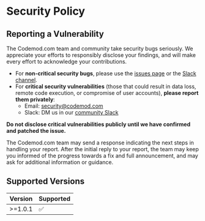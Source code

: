 # Security Policy

## Reporting a Vulnerability

The Codemod.com team and community take security bugs seriously. We appreciate your efforts to responsibly disclose your findings, and will make every effort to acknowledge your contributions.

- For **non-critical security bugs**, please use the [issues page](https://github.com/codemod-com/codemod/issues) or the [Slack channel](https://codemod.com/community).
- For **critical security vulnerabilities** (those that could result in data loss, remote code execution, or compromise of user accounts), **please report them privately**:
  - Email: [security@codemod.com](mailto:security@codemod.com)
  - Slack: DM us in our [community Slack](https://codemod.com/community)

**Do not disclose critical vulnerabilities publicly until we have confirmed and patched the issue.**

The Codemod.com team may send a response indicating the next steps in handling your report. After the initial reply to your report, the team may keep you informed of the progress towards a fix and full announcement, and may ask for additional information or guidance.

## Supported Versions

| Version | Supported          |
| ------- | ------------------ |
| >=1.0.1 | :white_check_mark: |
